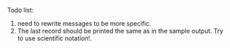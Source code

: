 Todo list:

1. need to rewrite messages to be more specific.
2. The last record should be printed the same as in the sample output. Try to use scientific notation!.
